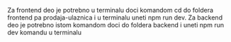 Za frontend deo je potrebno u terminalu doci komandom cd do foldera frontend pa prodaja-ulaznica i u terminalu uneti npm run dev.
Za backend deo je potrebno istom komandom doci do foldera backend i uneti npm run dev komandu u terminalu